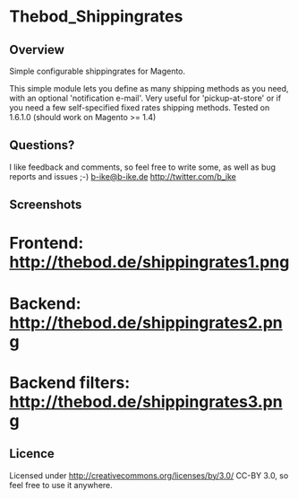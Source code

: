 Thebod_Shippingrates
====================

Overview
--------
Simple configurable shippingrates for Magento.

This simple module lets you define as many shipping methods as you need, with an optional 'notification e-mail'.
Very useful for 'pickup-at-store' or if you need a few self-specified fixed rates shipping methods.
Tested on 1.6.1.0 (should work on Magento >= 1.4)

Questions?
---------
I like feedback and comments, so feel free to write some, as well as bug reports and issues ;-)
b-ike@b-ike.de
http://twitter.com/b_ike


Screenshots
----------
# Frontend: http://thebod.de/shippingrates1.png
# Backend: http://thebod.de/shippingrates2.png
# Backend filters: http://thebod.de/shippingrates3.png

Licence
-------
Licensed under http://creativecommons.org/licenses/by/3.0/ CC-BY 3.0, so feel free to use it anywhere.